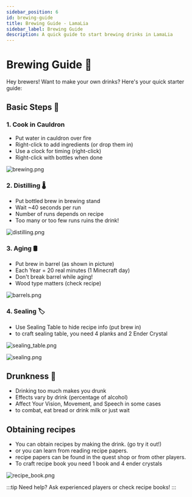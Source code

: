 ```yaml
---
sidebar_position: 6
id: brewing-guide
title: Brewing Guide - LamaLia
sidebar_label: Brewing Guide
description: A quick guide to start brewing drinks in LamaLia
---
```


# Brewing Guide 🍺

Hey brewers! Want to make your own drinks? Here's your quick starter guide:

## Basic Steps 📝

### 1. Cook in Cauldron
- Put water in cauldron over fire
- Right-click to add ingredients (or drop them in)
- Use a clock for timing (right-click)
- Right-click with bottles when done

![brewing.png](/img/doc/features/brewing/brewing.png)

### 2. Distilling 🌡️
- Put bottled brew in brewing stand
- Wait ~40 seconds per run
- Number of runs depends on recipe
- Too many or too few runs ruins the drink!

![distilling.png](/img/doc/features/brewing/distilling.png)

### 3. Aging 🛢️
- Put brew in barrel (as shown in picture)
- Each Year = 20 real minutes (1 Minecraft day)
- Don't break barrel while aging!
- Wood type matters (check recipe)

![barrels.png](/img/doc/features/brewing/barrels.png)

### 4. Sealing 🏷️
- Use Sealing Table to hide recipe info (put brew in)
- to craft sealing table, you need 4 planks and 2 Ender Crystal

![sealing_table.png](/img/doc/features/brewing/sealing_table.png)

![sealing.png](/img/doc/features/brewing/sealing.png)


## Drunkness 🍻
- Drinking too much makes you drunk
- Effects vary by drink (percentage of alcohol)
- Affect Your Vision, Movement, and Speech in some cases
- to combat, eat bread or drink milk or just wait

## Obtaining recipes
- You can obtain recipes by making the drink. (go try it out!)
- or you can learn from reading recipe papers.
- recipe papers can be found in the quest shop or from other players.
- To craft recipe book you need 1 book and 4 ender crystals

![recipe_book.png](/img/doc/features/brewing/recipe_book.png)



:::tip
Need help? Ask experienced players or check recipe books!
:::

